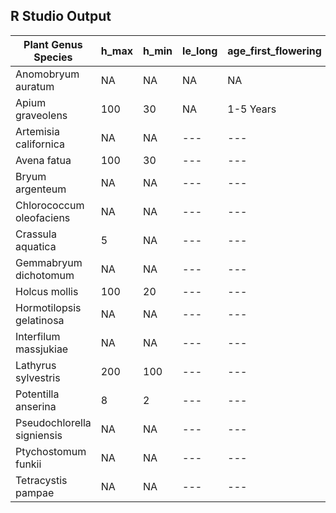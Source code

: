 ## R Studio Output

| **Plant Genus Species** | **h_max** | **h_min** | **le_long** | **age_first_flowering** | **leaf_size** |
| --- | --- | --- | --- | --- | --- |
| Anomobryum auratum | NA | NA | NA | NA | NA |
| Apium graveolens | 100 | 30 | NA | 1-5 Years | --- |
| Artemisia californica | NA | NA | --- | --- | --- |
| Avena fatua | 100 | 30 | --- | --- | --- |
| Bryum argenteum | NA | NA | --- | --- | --- |
| Chlorococcum oleofaciens | NA | NA | --- | --- | --- |
| Crassula aquatica | 5 | NA | --- | --- | --- |
| Gemmabryum dichotomum | NA | NA | --- | --- | --- |
| Holcus mollis | 100 | 20 | --- | --- | --- |
| Hormotilopsis gelatinosa | NA | NA | --- | --- | --- |
| Interfilum massjukiae | NA | NA | --- | --- | --- |
| Lathyrus sylvestris | 200 | 100 | --- | --- | --- |
| Potentilla anserina | 8 | 2 | --- | --- | --- |
| Pseudochlorella signiensis | NA | NA | --- | --- | --- |
| Ptychostomum funkii | NA | NA | --- | --- | --- |
| Tetracystis pampae | NA | NA | --- | --- | --- |
